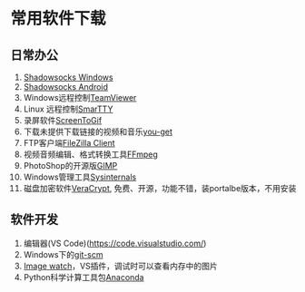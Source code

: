 # 常用软件下载

## 日常办公
1. [Shadowsocks Windows](https:/liudongjing.vip/software/Shadowsocks-4.0.10.zip)
2. [Shadowsocks Android](https:/liudongjing.vip/software/shadowsocks--universal-4.5.7.apk)
3. Windows远程控制[TeamViewer](https://www.teamviewer.us/downloads/)
4. Linux 远程控制[SmarTTY](http://smartty.sysprogs.com/download/)
5. 录屏软件[ScreenToGif](https://github.com/NickeManarin/ScreenToGif)
6. 下载未提供下载链接的视频和音乐[you-get](https://you-get.org/)
7. FTP客户端[FileZilla Client](https://filezilla-project.org/download.php)
8. 视频音频编辑、格式转换工具[FFmpeg](http://ffmpeg.org)
9. PhotoShop的开源版[GIMP](http://www.gimp.org/downloads/)
10. Windows管理工具[Sysinternals](https://technet.microsoft.com/en-us/sysinternals/bb842062.aspx)
11. 磁盘加密软件[VeraCrypt](https://www.veracrypt.fr), 免费、开源，功能不错，装portalbe版本，不用安装

## 软件开发
1. 编辑器(VS Code)(https://code.visualstudio.com/)
2. Windows下的[git-scm](http://www.git-scm.com/)
3. [Image watch](https://visualstudiogallery.msdn.microsoft.com/e682d542-7ef3-402c-b857-bbfba714f78d)，VS插件，调试时可以查看内存中的图片
4. Python科学计算工具包[Anaconda](https://www.continuum.io/)
